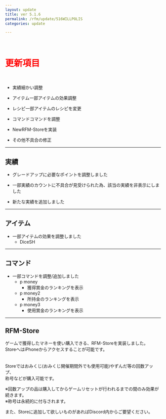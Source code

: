 ```yaml
---
layout: update
title: ver 5.1.6
permalink: /rfm/update/516WILLPOLIS
categories: update

---
```



<br>
<h1 id="1"><font color="red">更新項目</font></h1><br>


      
+ <span class="green-badge">実績</span>細かい調整        

+ <span class="green-badge">アイテム</span>一部アイテムの効果調整      

+ <span class="green-badge">レシピ</span>一部アイテムのレシピを変更        

+ <span class="green-badge">コマンド</span>コマンドを調整       

+ <span class="red-badge">New</span>RFM-Storeを実装         

+ <span class="blue-badge">その他</span>不具合の修正  




-----------------------------------------------------  
## 実績  
  
+ グレードアップに必要なポイントを調整しました  

+ 一部実績のカウントに不具合が見受けられた為、該当の実績を非表示にしました  

+ 新たな実績を追加しました  


-----------------------------------------------------  
## アイテム    
  
+ 一部アイテムの効果を調整しました    
  + DiceSH  
  
  
-----------------------------------------------------  
## コマンド    
  
+ 一部コマンドを調整/追加しました    
  + p money
    + 獲得賞金のランキングを表示
  + p money2
    + 所持金のランキングを表示  
  + p money3
    + 使用賞金のランキングを表示  
  
  
-----------------------------------------------------  
## RFM-Store    
  
ゲームで獲得したマネーを使い購入できる、RFM-Storeを実装しました。  
StoreへはiPhoneからアクセスすることが可能です。  
　　

Storeではおみくじ(おみくじ開催期間外でも使用可能)やずんだ等の回数アップ、  
称号などが購入可能です。  
  
※回数アップの品は購入してからゲームリセットが行われるまでの間のみ効果が続きます。       
※称号は永続的に付与されます。  


また、Storeに追加して欲しいものがあればDiscord内からご要望ください。  


  





